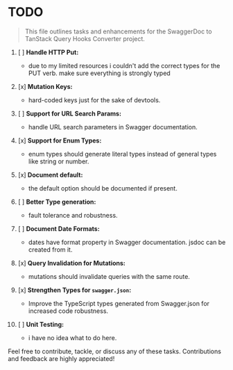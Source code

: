 # TODO

> This file outlines tasks and enhancements for the SwaggerDoc to TanStack Query Hooks Converter project.

1. [ ] **Handle HTTP Put:**

   - due to my limited resources i couldn't add the correct types for the PUT verb. make sure everything is strongly typed

1. [x] **Mutation Keys:**

   - hard-coded keys just for the sake of devtools.

1. [ ] **Support for URL Search Params:**

   - handle URL search parameters in Swagger documentation.

1. [x] **Support for Enum Types:**

   - enum types should generate literal types instead of general types like string or number.

1. [x] **Document default:**

   - the default option should be documented if present.

1. [ ] **Better Type generation:**

   - fault tolerance and robustness.

1. [ ] **Document Date Formats:**

   - dates have format property in Swagger documentation. jsdoc can be created from it.

1. [x] **Query Invalidation for Mutations:**

   - mutations should invalidate queries with the same route.

1. [x] **Strengthen Types for `swagger.json`:**

   - Improve the TypeScript types generated from Swagger.json for increased code robustness.

1. [ ] **Unit Testing:**

   - i have no idea what to do here.

Feel free to contribute, tackle, or discuss any of these tasks. Contributions and feedback are highly appreciated!
